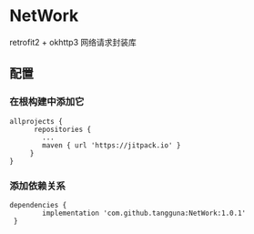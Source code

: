 # NetWork
retrofit2 + okhttp3 网络请求封装库
## 配置
### 在根构建中添加它
    allprojects {
		  repositories {
		  	...
		  	maven { url 'https://jitpack.io' }
		 }
	}
  
### 添加依赖关系
    dependencies {
	        implementation 'com.github.tangguna:NetWork:1.0.1'
	 }
